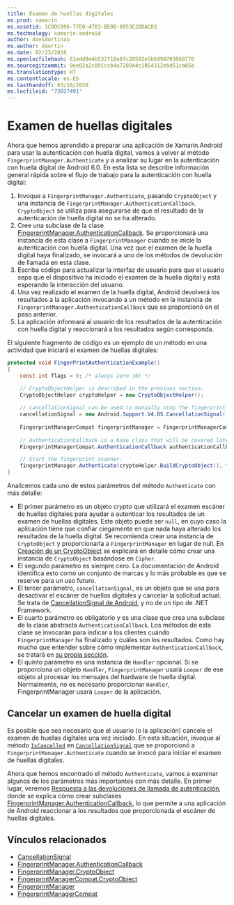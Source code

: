 ```yaml
---
title: Examen de huellas digitales
ms.prod: xamarin
ms.assetid: 1CDDC096-77E0-47B3-BE0B-8953E2DDACD3
ms.technology: xamarin-android
author: davidortinau
ms.author: daortin
ms.date: 02/23/2016
ms.openlocfilehash: 61edd0e4b532f18a8fc28502e5bb990703068776
ms.sourcegitcommit: 9ee02a2c091ccb4a728944c1854312ebd51ca05b
ms.translationtype: HT
ms.contentlocale: es-ES
ms.lasthandoff: 03/10/2020
ms.locfileid: "73027491"
---
```

# <a name="scanning-for-fingerprints"></a>Examen de huellas digitales

Ahora que hemos aprendido a preparar una aplicación de Xamarin.Android para usar la autenticación con huella digital, vamos a volver al método `FingerprintManager.Authenticate` y a analizar su lugar en la autenticación con huella digital de Android 6.0. En esta lista se describe información general rápida sobre el flujo de trabajo para la autenticación con huella digital:

1. Invoque a `FingerprintManager.Authenticate`, pasando `CryptoObject` y una instancia de `FingerprintManager.AuthenticationCallback`. `CryptoObject` se utiliza para asegurarse de que el resultado de la autenticación de huella digital no se ha alterado. 
2. Cree una subclase de la clase [FingerprintManager.AuthenticationCallback](https://developer.android.com/reference/android/hardware/fingerprint/FingerprintManager.AuthenticationCallback.html). Se proporcionará una instancia de esta clase a `FingerprintManager` cuando se inicie la autenticación con huella digital. Una vez que el examen de la huella digital haya finalizado, se invocará a uno de los métodos de devolución de llamada en esta clase.
3. Escriba código para actualizar la interfaz de usuario para que el usuario sepa que el dispositivo ha iniciado el examen de la huella digital y está esperando la interacción del usuario. 
4. Una vez realizado el examen de la huella digital, Android devolverá los resultados a la aplicación invocando a un método en la instancia de `FingerprintManager.AuthenticationCallback` que se proporcionó en el paso anterior.
5. La aplicación informará al usuario de los resultados de la autenticación con huella digital y reaccionará a los resultados según corresponda. 

El siguiente fragmento de código es un ejemplo de un método en una actividad que iniciará el examen de huellas digitales:

```csharp
protected void FingerPrintAuthenticationExample()
{
    const int flags = 0; /* always zero (0) */

    // CryptoObjectHelper is described in the previous section.
    CryptoObjectHelper cryptoHelper = new CryptoObjectHelper();    
    
    // cancellationSignal can be used to manually stop the fingerprint scanner. 
    cancellationSignal = new Android.Support.V4.OS.CancellationSignal();
    
    FingerprintManagerCompat fingerprintManager = FingerprintManagerCompat.From(this);
    
    // AuthenticationCallback is a base class that will be covered later on in this guide.
    FingerprintManagerCompat.AuthenticationCallback authenticationCallback = new MyAuthCallbackSample(this);

    // Start the fingerprint scanner.
    fingerprintManager.Authenticate(cryptoHelper.BuildCryptoObject(), flags, cancellationSignal, authenticationCallback, null);
}
```

Analicemos cada uno de estos parámetros del método `Authenticate` con más detalle:

- El primer parámetro es un objeto _crypto_ que utilizará el examen escáner de huellas digitales para ayudar a autenticar los resultados de un examen de huellas digitales. Este objeto puede ser `null`, en cuyo caso la aplicación tiene que confiar ciegamente en que nada haya alterado los resultados de la huella digital. Se recomienda crear una instancia de `CryptoObject` y proporcionarla a `FingerprintManager` en lugar de null. En [Creación de un CryptoObject](~/android/platform/fingerprint-authentication/creating-a-cryptoobject.md) se explicará en detalle cómo crear una instancia de `CryptoObject` basándose en `Cipher`.
- El segundo parámetro es siempre cero. La documentación de Android identifica esto como un conjunto de marcas y lo más probable es que se reserve para un uso futuro. 
- El tercer parámetro, `cancellationSignal`, es un objeto que se usa para desactivar el escáner de huellas digitales y cancelar la solicitud actual. Se trata de [CancellationSignal de Android](https://developer.android.com/reference/android/os/CancellationSignal.html), y no de un tipo de .NET Framework.
- El cuarto parámetro es obligatorio y es una clase que crea una subclase de la clase abstracta `AuthenticationCallback`. Los métodos de esta clase se invocarán para indicar a los clientes cuándo `FingerprintManager` ha finalizado y cuáles son los resultados. Como hay mucho que entender sobre cómo implementar `AuthenticationCallback`, se tratará en [su propia sección](~/android/platform/fingerprint-authentication/fingerprint-authentication-callbacks.md).
- El quinto parámetro es una instancia de `Handler` opcional. Si se proporciona un objeto `Handler`, `FingerprintManager` usará `Looper` de ese objeto al procesar los mensajes del hardware de huella digital. Normalmente, no es necesario proporcionar `Handler`, FingerprintManager usará `Looper` de la aplicación.

## <a name="cancelling-a-fingerprint-scan"></a>Cancelar un examen de huella digital

Es posible que sea necesario que el usuario (o la aplicación) cancele el examen de huellas digitales una vez iniciado. En esta situación, invoque al método [`IsCancelled`](https://developer.android.com/reference/android/os/CancellationSignal.html#isCanceled()) en [`CancellationSignal`](https://developer.android.com/reference/android/os/CancellationSignal.html) que se proporcionó a `FingerprintManager.Authenticate` cuando se invocó para iniciar el examen de huellas digitales.

Ahora que hemos encontrado el método `Authenticate`, vamos a examinar algunos de los parámetros más importantes con más detalle. En primer lugar, veremos [Respuesta a las devoluciones de llamada de autenticación](~/android/platform/fingerprint-authentication/fingerprint-authentication-callbacks.md), donde se explica cómo crear subclases [FingerprintManager.AuthenticationCallback](https://developer.android.com/reference/android/hardware/fingerprint/FingerprintManager.AuthenticationCallback.html), lo que permite a una aplicación de Android reaccionar a los resultados que proporcionada el escáner de huellas digitales.

## <a name="related-links"></a>Vínculos relacionados

- [CancellationSignal](https://developer.android.com/reference/android/os/CancellationSignal.html)
- [FingerprintManager.AuthenticationCallback](https://developer.android.com/reference/android/hardware/fingerprint/FingerprintManager.AuthenticationCallback.html)
- [FingerprintManager.CryptoObject](https://developer.android.com/reference/android/hardware/fingerprint/FingerprintManager.CryptoObject.html)
- [FingerprintManagerCompat.CryptoObject](https://developer.android.com/reference/android/support/v4/hardware/fingerprint/FingerprintManagerCompat.CryptoObject.html)
- [FingerprintManager](https://developer.android.com/reference/android/hardware/fingerprint/FingerprintManager.html)
- [FingerprintManagerCompat](https://developer.android.com/reference/android/support/v4/hardware/fingerprint/FingerprintManagerCompat.html)
